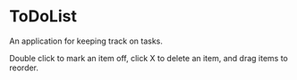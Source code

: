 # ToDoList

An application for keeping track on tasks.

Double click to mark an item off, click X to delete an item, and drag items to reorder. 
 

